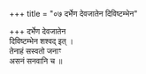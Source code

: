+++
title = "०७ दर्भेण देवजातेन दिविष्टम्भेन"

+++
दर्भेण देवजातेन  
दिविष्टम्भेन शश्वद् इत् ।  
तेनाहं सस्वतो जनाꣳ  
असनं सनवानि च ॥